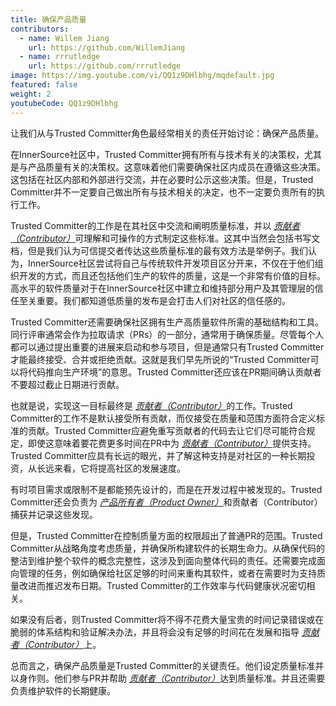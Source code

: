 ```yaml
---
title: 确保产品质量
contributors:
  - name: Willem Jiang
    url: https://github.com/WillemJiang
  - name: rrrutledge
    url: https://github.com/rrrutledge
image: https://img.youtube.com/vi/QQ1z9DHlbhg/mqdefault.jpg
featured: false
weight: 2
youtubeCode: QQ1z9DHlbhg
---
```

<div class="paragraph">
<p>让我们从与Trusted Committer角色最经常相关的责任开始讨论：确保产品质量。</p>
</div>
<div class="paragraph">
<p>在InnerSource社区中，Trusted Committer拥有所有与技术有关的决策权，尤其是与产品质量有关的决策权。这意味着他们需要确保社区内成员在遵循这些决策。这包括在社区内部和外部进行交流，并在必要时公示这些决策。但是，Trusted Committer并不一定要自己做出所有与技术相关的决定，也不一定要负责所有的执行工作。</p>
</div>
<div class="paragraph">
<p>Trusted Committer的工作是在其社区中交流和阐明质量标准，并以 <a href="https://innersourcecommons.org/resources/learningpath/contributor/zh/index"><em>贡献者（Contributor）</em></a>可理解和可操作的方式制定这些标准。这其中当然会包括书写文档，但是我们认为可信提交者传达这些质量标准的最有效方法是举例子。我们认为，InnerSource社区尝试将自己与传统软件开发项目区分开来，不仅在于他们组织开发的方式，而且还包括他们生产的软件的质量，这是一个非常有价值的目标。高水平的软件质量对于在InnerSource社区中建立和维持部分用户及其管理层的信任至关重要。我们都知道低质量的发布是会打击人们对社区的信任感的。</p>
</div>
<div class="paragraph">
<p>Trusted Committer还需要确保社区拥有生产高质量软件所需的基础结构和工具。同行评审通常会作为拉取请求（PRs）的一部分，通常用于确保质量。尽管每个人都可以通过提出重要的进展来启动和参与项目，但是通常只有Trusted Committer才能最终接受、合并或拒绝贡献。这就是我们早先所说的“Trusted Committer可以将代码推向生产环境”的意思。Trusted Committer还应该在PR期间确认贡献者不要超过截止日期进行贡献。</p>
</div>
<div class="paragraph">
<p>也就是说，实现这一目标最终是 <a href="https://innersourcecommons.org/resources/learningpath/contributor/zh/index"><em>贡献者（Contributor）</em></a>的工作。Trusted Committer的工作不是默认接受所有贡献，而仅接受在质量和范围方面符合定义标准的贡献。Trusted Committer应避免重写贡献者的代码去让它们尽可能符合规定，即使这意味着要花费更多时间在PR中为 <a href="https://innersourcecommons.org/resources/learningpath/contributor/zh/index"><em>贡献者（Contributor）</em></a>提供支持。Trusted Committer应具有长远的眼光，并了解这种支持是对社区的一种长期投资，从长远来看，它将提高社区的发展速度。</p>
</div>
<div class="paragraph">
<p>有时项目需求或限制不是都能预先设计的，而是在开发过程中被发现的。Trusted Committer还会负责为 <a href="https://innersourcecommons.net/learn/learning-path/product-owner/01"><em>产品所有者（Product Owner）</em></a>和贡献者（Contributor）捕获并记录这些发现。</p>
</div>
<div class="paragraph">
<p>但是，Trusted Committer在控制质量方面的权限超出了普通PR的范围。Trusted Committer从战略角度考虑质量，并确保所构建软件的长期生命力。从确保代码的整洁到维护整个软件的概念完整性，这涉及到面向整体代码的责任。还需要完成面向管理的任务，例如确保给社区足够的时间来重构其软件，或者在需要时为支持质量改进而推迟发布日期。Trusted Committer的工作效率与代码健康状况密切相关。</p>
</div>
<div class="paragraph">
<p>如果没有后者，则Trusted Committer将不得不花费大量宝贵的时间记录错误或在脆弱的体系结构和验证解决办法，并且将会没有足够的时间花在发展和指导 <a href="https://innersourcecommons.org/resources/learningpath/contributor/zh/index"><em>贡献者（Contributor）</em></a>上。</p>
</div>
<div class="paragraph">
<p>总而言之，确保产品质量是Trusted Committer的关键责任。他们设定质量标准并以身作则。他们参与PR并帮助 <a href="https://innersourcecommons.org/resources/learningpath/contributor/zh/index"><em>贡献者（Contributor）</em></a>达到质量标准。并且还需要负责维护软件的长期健康。</p>
</div>
<!--- This file autogenerated from https://github.com/InnerSourceCommons/InnerSourceLearningPath/blob/master/scripts/generate_learning_path_markdown.js -->